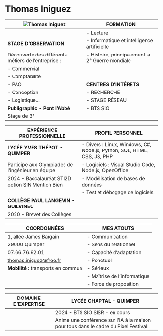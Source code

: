 # Thomas Iniguez

| ![Thomas Iniguez](https://thomas-iniguez-visioli.github.io/portfolio/photo.jpg) | **FORMATION**                                    |
| ------------------------------------------------------------------------------- | ------------------------------------------------ |
|                                                                                 | - Lecture                                        |
| **STAGE D’OBSERVATION**                                                         | - Informatique et intelligence artificielle      |
| Découverte des différents métiers de l’entreprise :                             | - Histoire, principalement la 2ᵉ Guerre mondiale |
| - Commercial                                                                    |                                                  |
| - Comptabilité                                                                  |                                                  |
| - PAO                                                                           | **CENTRES D’INTÉRETS**                           |
| - Conception                                                                    | - RECHERCHE                                      |
| - Logistique...                                                                 | - STAGE RÉSEAU                                   |
| **Publigraphic - Pont l’Abbé**                                                  | - BTS SIO                                        |
| Stage de 3ᵉ                                                                     |                                                  |

| **EXPÉRIENCE PROFESSIONNELLE**                    | **PROFIL PERSONNEL**                                                    |
| ------------------------------------------------- | ----------------------------------------------------------------------- |
| **LYCÉE YVES THÉPOT - QUIMPER**                   | - Divers : Linux, Windows, C#, Node.js, Python, SQL, HTML, CSS, JS, PHP |
| Participe aux Olympiades de l’ingénieur en équipe | - Logiciels : Visual Studio Code, Node.js, OpenOffice                   |
| 2024 - Baccalauréat STI2D option SIN Mention Bien | - Modélisation de bases de données                                      |
|                                                   | - Test et débogage de logiciels                                         |
| **COLLÈGE PAUL LANGEVIN - GUILVINEC**             |                                                                         |
| 2020 - Brevet des Collèges                        |                                                                         |

| **COORDONNÉES**                     | **MES ATOUTS**               |
| ----------------------------------- | ---------------------------- |
| 1, allée James Bargain              | - Communication              |
| 29000 Quimper                       | - Sens du relationnel        |
| 07.66.76.92.01                      | - Capacité d’adaptation      |
| thomas.iniguez@free.fr              | - Ponctuel                   |
| **Mobilité :** transports en commun | - Sérieux                    |
|                                     | - Maîtrise de l’informatique |
|                                     | - Force de proposition       |

| **DOMAINE D’EXPERTISE** | **LYCÉE CHAPTAL - QUIMPER**                                                         |
| ----------------------- | ----------------------------------------------------------------------------------- |
|                         | 2024 - BTS SIO SISR - en cours                                                      |
|                         | Anime une conférence sur l’IA à la maison pour tous dans le cadre du Pixel Festival |
